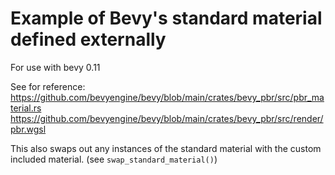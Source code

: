 # Example of Bevy's standard material defined externally

For use with bevy 0.11

See for reference:
https://github.com/bevyengine/bevy/blob/main/crates/bevy_pbr/src/pbr_material.rs
https://github.com/bevyengine/bevy/blob/main/crates/bevy_pbr/src/render/pbr.wgsl

This also swaps out any instances of the standard material with the custom included material. (see `swap_standard_material()`)
